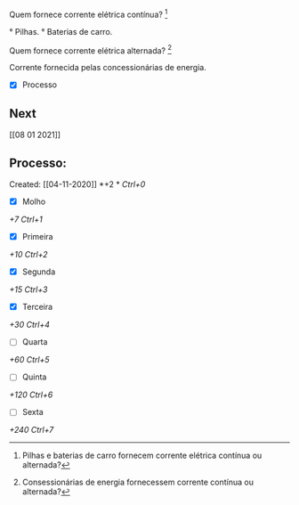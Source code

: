 Quem fornece corrente elétrica contínua? [^1]

° Pilhas.
° Baterias de carro.

[^1]: Pilhas e baterias de carro fornecem corrente elétrica contínua ou alternada?

Quem fornece corrente elétrica alternada? [^2]

Corrente fornecida pelas concessionárias de energia.

[^2]: Consessionárias de energia fornecessem corrente contínua ou alternada?

- [x] Processo 

## Next
[[08 01 2021]]
## Processo:
Created: [[04-11-2020]]
*+2 *  *Ctrl+0*
- [x] Molho  

*+7*  *Ctrl+1*

- [x] Primeira 

*+10*  *Ctrl+2*

- [x] Segunda

*+15*  *Ctrl+3*

- [x] Terceira 

*+30*  *Ctrl+4*

- [ ] Quarta 

*+60*  *Ctrl+5*

- [ ] Quinta 

*+120*  *Ctrl+6*

- [ ] Sexta 

*+240*  *Ctrl+7*